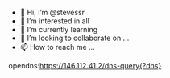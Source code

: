 - 👋 Hi, I’m @stevessr
- 👀 I’m interested in all <!---...--->
- 🌱 I’m currently learning  <!--...--->
- 💞️ I’m looking to collaborate on ...
- 📫 How to reach me ...

<!---
stevessr/stevessr is a ✨ special ✨ repository because its `README.md` (this file) appears on your GitHub profile.
You can click the Preview link to take a look at your changes.
--->






opendns:https://146.112.41.2/dns-query{?dns}
